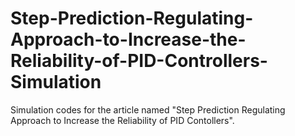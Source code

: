 # Step-Prediction-Regulating-Approach-to-Increase-the-Reliability-of-PID-Controllers-Simulation
Simulation codes for the article named "Step Prediction Regulating Approach to Increase the Reliability of PID Contollers".
